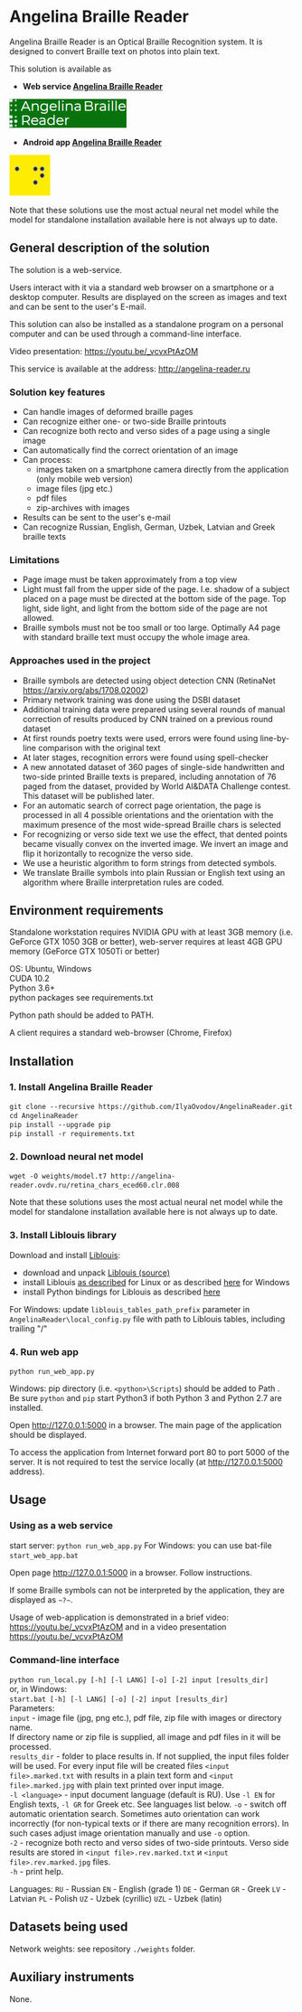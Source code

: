 # Angelina Braille Reader

Angelina Braille Reader is an Optical Braille Recognition system. It is designed to convert Braille text on photos into plain text.

This solution is available as
- **Web service [Angelina Braille Reader](https://angelina-reader.ru)**

![image](https://github.com/IlyaOvodov/AngelinaReader2/raw/master/static/images/logo_head.png)  

- **Android app [Angelina Braille Reader](https://play.google.com/store/apps/details?id=com.angelina_reader.twa)**

![image](https://github.com/IlyaOvodov/AngelinaReader2/raw/master/static/json/72x72.png)

Note that these solutions use the most actual neural net model while the model for standalone installation available here is not always up to date. 


## General description of the solution

The solution is a web-service.

Users interact with it via a standard web browser on a smartphone or a desktop computer. Results are displayed on the screen as images and text and can be sent to the user's E-mail.

This solution can also be installed as a standalone program on a personal computer and can be used through a command-line interface.

Video presentation: https://youtu.be/_vcvxPtAzOM   

This service is available at the address: http://angelina-reader.ru   


### Solution key features

* Can handle images of deformed braille pages
* Can recognize either one- or two-side Braille printouts
* Can recognize both recto and verso sides of a page using a single image
* Can automatically find the correct orientation of an image
* Can process:
  * images taken on a smartphone camera directly from the application (only mobile web version)
  * image files (jpg etc.)
  * pdf files
  * zip-archives with images
* Results can be sent to the user's e-mail
* Can recognize Russian, English, German, Uzbek, Latvian and Greek braille texts

### Limitations

* Page image must be taken approximately from a top view
* Light must fall from the upper side of the page. I.e. shadow of a subject placed on a page must be directed at the bottom side of the page. Top light, side light, and light from the bottom side of the page are not allowed.
* Braille symbols must not be too small or too large. Optimally A4 page with standard braille text must  occupy the whole image area.

### Approaches used in the project

* Braille symbols are detected using object detection CNN (RetinaNet https://arxiv.org/abs/1708.02002)
* Primary network training was done using the DSBI dataset
* Additional training data were prepared using several rounds of manual correction of results produced by CNN trained on a previous round dataset 
* At first rounds poetry texts were used, errors were found using line-by-line comparison with the original text
* At later stages, recognition errors were found using spell-checker
* A new annotated dataset of 360 pages of single-side handwritten and two-side printed Braille texts is prepared, including annotation of 76 paged from the dataset, provided by World AI&DATA Challenge contest. This dataset will be published later.
* For an automatic search of correct page orientation, the page is processed in all 4 possible orientations and the orientation with the maximum presence of the most wide-spread Braille chars is selected 
* For recognizing or verso side text we use the effect, that dented points became visually convex on the inverted image. We invert an image and flip it horizontally to recognize the verso side.
* We use a heuristic algorithm to form strings from detected symbols.
* We translate Braille symbols into plain Russian or English text using an algorithm where Braille interpretation rules are coded.

## Environment requirements

Standalone workstation requires NVIDIA GPU with at least 3GB memory (i.e. GeForce GTX 1050 3GB or better), web-server requires at least 4GB GPU memory (GeForce GTX 1050Ti or better)

OS: Ubuntu, Windows   
 CUDA 10.2   
 Python 3.6+   
 python packages see requirements.txt   
 
 Python path should be added to PATH.

A client requires a standard web-browser (Chrome, Firefox) 
 

## Installation

### 1. Install Angelina Braille Reader
```
git clone --recursive https://github.com/IlyaOvodov/AngelinaReader.git
cd AngelinaReader
pip install --upgrade pip
pip install -r requirements.txt
```

### 2. Download neural net model
```
wget -O weights/model.t7 http://angelina-reader.ovdv.ru/retina_chars_eced60.clr.008    
```
Note that these solutions uses the most actual neural net model while the model for standalone installation available here is not always up to date.


### 3. Install Liblouis library

Download and install [Liblouis](http://liblouis.org/):
- download and unpack [Liblouis (source)](http://liblouis.org/downloads/)
- install Liblouis [as described](https://github.com/liblouis/liblouis#installation) for Linux or as described [here](https://raw.githubusercontent.com/liblouis/liblouis/master/README.windows) for Windows
- install Python bindings for Liblouis as described [here](https://github.com/liblouis/liblouis/tree/master/python)

For Windows: update `liblouis_tables_path_prefix` parameter in `AngelinaReader\local_config.py` file with path to Liblouis tables, including trailing "/" 

### 4. Run web app
```
python run_web_app.py
```

Windows: pip directory (i.e. `<python>\Scripts`) should be added to Path .   
Be sure  `python` and `pip` start Python3 if both Python 3 and Python 2.7 are installed.   

Open http://127.0.0.1:5000 in a browser. The main page of the application should be displayed.

To access the application from Internet forward port 80 to port 5000 of the server. It is not required to test the service locally (at http://127.0.0.1:5000 address).  


## Usage

### Using as a web service

start server: `python run_web_app.py`
For Windows: you can use bat-file `start_web_app.bat`

Open page http://127.0.0.1:5000 in a browser. Follow instructions.

If some Braille symbols can not be interpreted by the application, they are displayed as `~?~`.

Usage of web-application is demonstrated in a brief video: https://youtu.be/_vcvxPtAzOM and in a video presentation  https://youtu.be/_vcvxPtAzOM


### Command-line interface 

`python run_local.py [-h] [-l LANG] [-o] [-2] input [results_dir]`   
or, in Windows:   
`start.bat [-h] [-l LANG] [-o] [-2] input [results_dir]`   
Parameters:   
`input` - image file (jpg, png etc.), pdf file, zip file with images or directory name.   
If directory name or zip file is supplied, all image and pdf files in it will be processed.   
`results_dir` - folder to place results in. If not supplied, the input files folder will be used. For every input file will be created files `<input file>.marked.txt` with results in a plain text form and `<input file>.marked.jpg` with plain text printed over input image.   
`-l <language>` - input document language (default is RU). Use `-l EN` for English texts, `-l GR` for Greek etc. See languages list below. 
`-o` - switch off automatic orientation search. Sometimes auto orientation can work incorrectly (for non-typical texts or if there are many recognition errors). In such cases adjust image orientation manually and use `-o` option.   
`-2` - recognize both recto and verso sides of two-side printouts. Verso side results are stored in `<input file>.rev.marked.txt` и `<input file>.rev.marked.jpg` files.   
`-h` - print help.   

Languages:
`RU` - Russian
`EN` - English (grade 1)
`DE` - German
`GR` - Greek
`LV` - Latvian
`PL` - Polish
`UZ` - Uzbek (cyrillic)
`UZL` - Uzbek (latin)

## Datasets being used

Network weights: see repository `./weights` folder.

## Auxiliary instruments

None.